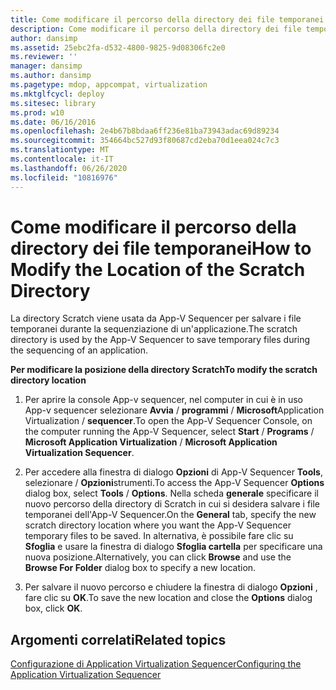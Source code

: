 ```yaml
---
title: Come modificare il percorso della directory dei file temporanei
description: Come modificare il percorso della directory dei file temporanei
author: dansimp
ms.assetid: 25ebc2fa-d532-4800-9825-9d08306fc2e0
ms.reviewer: ''
manager: dansimp
ms.author: dansimp
ms.pagetype: mdop, appcompat, virtualization
ms.mktglfcycl: deploy
ms.sitesec: library
ms.prod: w10
ms.date: 06/16/2016
ms.openlocfilehash: 2e4b67b8bdaa6ff236e81ba73943adac69d89234
ms.sourcegitcommit: 354664bc527d93f80687cd2eba70d1eea024c7c3
ms.translationtype: MT
ms.contentlocale: it-IT
ms.lasthandoff: 06/26/2020
ms.locfileid: "10816976"
---
```

# <span data-ttu-id="6ee36-103">Come modificare il percorso della directory dei file temporanei</span><span class="sxs-lookup"><span data-stu-id="6ee36-103">How to Modify the Location of the Scratch Directory</span></span>


<span data-ttu-id="6ee36-104">La directory Scratch viene usata da App-V Sequencer per salvare i file temporanei durante la sequenziazione di un'applicazione.</span><span class="sxs-lookup"><span data-stu-id="6ee36-104">The scratch directory is used by the App-V Sequencer to save temporary files during the sequencing of an application.</span></span>

**<span data-ttu-id="6ee36-105">Per modificare la posizione della directory Scratch</span><span class="sxs-lookup"><span data-stu-id="6ee36-105">To modify the scratch directory location</span></span>**

1.  <span data-ttu-id="6ee36-106">Per aprire la console App-v sequencer, nel computer in cui è in uso App-v sequencer selezionare **Avvia**  /  **programmi**  /  **Microsoft**Application Virtualization  /  **sequencer**.</span><span class="sxs-lookup"><span data-stu-id="6ee36-106">To open the App-V Sequencer Console, on the computer running the App-V Sequencer, select **Start** / **Programs** / **Microsoft Application Virtualization** / **Microsoft Application Virtualization Sequencer**.</span></span>

2.  <span data-ttu-id="6ee36-107">Per accedere alla finestra di dialogo **Opzioni** di App-V Sequencer **Tools**, selezionare  /  **Opzioni**strumenti.</span><span class="sxs-lookup"><span data-stu-id="6ee36-107">To access the App-V Sequencer **Options** dialog box, select **Tools** / **Options**.</span></span> <span data-ttu-id="6ee36-108">Nella scheda **generale** specificare il nuovo percorso della directory di Scratch in cui si desidera salvare i file temporanei dell'App-V Sequencer.</span><span class="sxs-lookup"><span data-stu-id="6ee36-108">On the **General** tab, specify the new scratch directory location where you want the App-V Sequencer temporary files to be saved.</span></span> <span data-ttu-id="6ee36-109">In alternativa, è possibile fare clic su **Sfoglia** e usare la finestra di dialogo **Sfoglia cartella** per specificare una nuova posizione.</span><span class="sxs-lookup"><span data-stu-id="6ee36-109">Alternatively, you can click **Browse** and use the **Browse For Folder** dialog box to specify a new location.</span></span>

3.  <span data-ttu-id="6ee36-110">Per salvare il nuovo percorso e chiudere la finestra di dialogo **Opzioni** , fare clic su **OK**.</span><span class="sxs-lookup"><span data-stu-id="6ee36-110">To save the new location and close the **Options** dialog box, click **OK**.</span></span>

## <span data-ttu-id="6ee36-111">Argomenti correlati</span><span class="sxs-lookup"><span data-stu-id="6ee36-111">Related topics</span></span>


[<span data-ttu-id="6ee36-112">Configurazione di Application Virtualization Sequencer</span><span class="sxs-lookup"><span data-stu-id="6ee36-112">Configuring the Application Virtualization Sequencer</span></span>](configuring-the-application-virtualization-sequencer.md)

 

 





